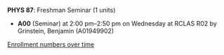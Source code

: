 **PHYS 87**: Freshman Seminar (1 units)

- **A00** (Seminar) at 2:00 pm–2:50 pm on Wednesday at RCLAS R02 by Grinstein, Benjamin (A01949902)

[Enrollment numbers over time](./PHYS87.tsv)

